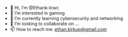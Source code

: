 - 👋 Hi, I’m @Ethank-lcwc
- 👀 I’m interested in gaming
- 🌱 I’m currently learning cybersecurity and networking
- 💞️ I’m looking to collaborate on ...
- 📫 How to reach me: ethan.kirkup@gmail.com

<!---
Ethank-lcwc/Ethank-lcwc is a ✨ special ✨ repository because its `README.md` (this file) appears on your GitHub profile.
You can click the Preview link to take a look at your changes.
--->
